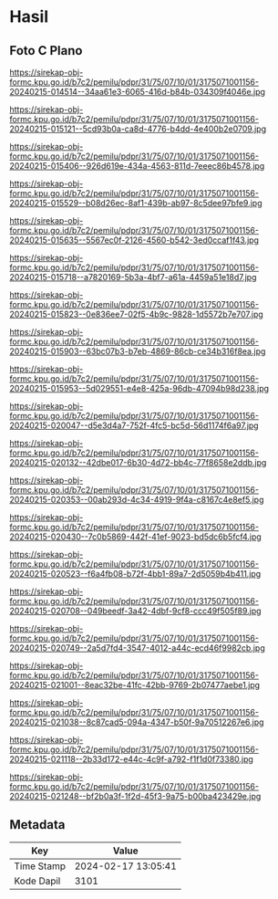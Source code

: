 # Hasil

## Foto C Plano

https://sirekap-obj-formc.kpu.go.id/b7c2/pemilu/pdpr/31/75/07/10/01/3175071001156-20240215-014514--34aa61e3-6065-416d-b84b-034309f4046e.jpg

https://sirekap-obj-formc.kpu.go.id/b7c2/pemilu/pdpr/31/75/07/10/01/3175071001156-20240215-015121--5cd93b0a-ca8d-4776-b4dd-4e400b2e0709.jpg

https://sirekap-obj-formc.kpu.go.id/b7c2/pemilu/pdpr/31/75/07/10/01/3175071001156-20240215-015406--926d619e-434a-4563-811d-7eeec86b4578.jpg

https://sirekap-obj-formc.kpu.go.id/b7c2/pemilu/pdpr/31/75/07/10/01/3175071001156-20240215-015529--b08d26ec-8af1-439b-ab97-8c5dee97bfe9.jpg

https://sirekap-obj-formc.kpu.go.id/b7c2/pemilu/pdpr/31/75/07/10/01/3175071001156-20240215-015635--5567ec0f-2126-4560-b542-3ed0ccaf1f43.jpg

https://sirekap-obj-formc.kpu.go.id/b7c2/pemilu/pdpr/31/75/07/10/01/3175071001156-20240215-015718--a7820169-5b3a-4bf7-a61a-4459a51e18d7.jpg

https://sirekap-obj-formc.kpu.go.id/b7c2/pemilu/pdpr/31/75/07/10/01/3175071001156-20240215-015823--0e836ee7-02f5-4b9c-9828-1d5572b7e707.jpg

https://sirekap-obj-formc.kpu.go.id/b7c2/pemilu/pdpr/31/75/07/10/01/3175071001156-20240215-015903--63bc07b3-b7eb-4869-86cb-ce34b316f8ea.jpg

https://sirekap-obj-formc.kpu.go.id/b7c2/pemilu/pdpr/31/75/07/10/01/3175071001156-20240215-015953--5d029551-e4e8-425a-96db-47094b98d238.jpg

https://sirekap-obj-formc.kpu.go.id/b7c2/pemilu/pdpr/31/75/07/10/01/3175071001156-20240215-020047--d5e3d4a7-752f-4fc5-bc5d-56d1174f6a97.jpg

https://sirekap-obj-formc.kpu.go.id/b7c2/pemilu/pdpr/31/75/07/10/01/3175071001156-20240215-020132--42dbe017-6b30-4d72-bb4c-77f8658e2ddb.jpg

https://sirekap-obj-formc.kpu.go.id/b7c2/pemilu/pdpr/31/75/07/10/01/3175071001156-20240215-020353--00ab293d-4c34-4919-9f4a-c8167c4e8ef5.jpg

https://sirekap-obj-formc.kpu.go.id/b7c2/pemilu/pdpr/31/75/07/10/01/3175071001156-20240215-020430--7c0b5869-442f-41ef-9023-bd5dc6b5fcf4.jpg

https://sirekap-obj-formc.kpu.go.id/b7c2/pemilu/pdpr/31/75/07/10/01/3175071001156-20240215-020523--f6a4fb08-b72f-4bb1-89a7-2d5059b4b411.jpg

https://sirekap-obj-formc.kpu.go.id/b7c2/pemilu/pdpr/31/75/07/10/01/3175071001156-20240215-020708--049beedf-3a42-4dbf-9cf8-ccc49f505f89.jpg

https://sirekap-obj-formc.kpu.go.id/b7c2/pemilu/pdpr/31/75/07/10/01/3175071001156-20240215-020749--2a5d7fd4-3547-4012-a44c-ecd46f9982cb.jpg

https://sirekap-obj-formc.kpu.go.id/b7c2/pemilu/pdpr/31/75/07/10/01/3175071001156-20240215-021001--8eac32be-41fc-42bb-9769-2b07477aebe1.jpg

https://sirekap-obj-formc.kpu.go.id/b7c2/pemilu/pdpr/31/75/07/10/01/3175071001156-20240215-021038--8c87cad5-094a-4347-b50f-9a70512267e6.jpg

https://sirekap-obj-formc.kpu.go.id/b7c2/pemilu/pdpr/31/75/07/10/01/3175071001156-20240215-021118--2b33d172-e44c-4c9f-a792-f1f1d0f73380.jpg

https://sirekap-obj-formc.kpu.go.id/b7c2/pemilu/pdpr/31/75/07/10/01/3175071001156-20240215-021248--bf2b0a3f-1f2d-45f3-9a75-b00ba423429e.jpg


## Metadata

| Key        | Value               |
| ---------- | ------------------- |
| Time Stamp | 2024-02-17 13:05:41 |
| Kode Dapil | 3101                |



